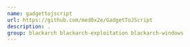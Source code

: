 ```yaml
---
name: gadgettojscript
url: https://github.com/med0x2e/GadgetToJScript
description: .
group: blackarch blackarch-exploitation blackarch-windows
---
```

